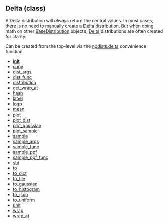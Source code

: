 ## Delta (class)


A Delta distribution will _always_ return the central values.  In most cases,
there is no need to manually create a Delta distribution.  But when doing
math on other [BaseDistribution](BaseDistribution.md) objects, [Delta](Delta.md) distributions are often
created for clarity.

Can be created from the top-level via the [npdists.delta](npdists.delta.md) convenience function.



* [__init__](Delta.__init__.md)
* [copy](Delta.copy.md)
* [dist_args](Delta.dist_args.md)
* [dist_func](Delta.dist_func.md)
* [distribution](Delta.distribution.md)
* [get_wrap_at](Delta.get_wrap_at.md)
* [hash](Delta.hash.md)
* [label](Delta.label.md)
* [logp](Delta.logp.md)
* [mean](Delta.mean.md)
* [plot](Delta.plot.md)
* [plot_dist](Delta.plot_dist.md)
* [plot_gaussian](Delta.plot_gaussian.md)
* [plot_sample](Delta.plot_sample.md)
* [sample](Delta.sample.md)
* [sample_args](Delta.sample_args.md)
* [sample_func](Delta.sample_func.md)
* [sample_ppf](Delta.sample_ppf.md)
* [sample_ppf_func](Delta.sample_ppf_func.md)
* [std](Delta.std.md)
* [to](Delta.to.md)
* [to_dict](Delta.to_dict.md)
* [to_file](Delta.to_file.md)
* [to_gaussian](Delta.to_gaussian.md)
* [to_histogram](Delta.to_histogram.md)
* [to_json](Delta.to_json.md)
* [to_uniform](Delta.to_uniform.md)
* [unit](Delta.unit.md)
* [wrap](Delta.wrap.md)
* [wrap_at](Delta.wrap_at.md)
